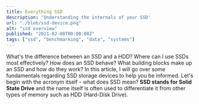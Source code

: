 ```yaml
---
title: Everything SSD
description: 'Understanding the internals of your SSD'
url: "./blob/ssd-device.png"
alt: "ssd overview"
published: "2021-02-08T00:00:00Z"
tags: ["ssd", "benchmarking", "data", "systems"]
---
```


What's the difference between an SSD and a HDD? Where can I use SSDs most effectively? How does an SSD behave? What building blocks make up an SSD and how do they work? In this article, I will go over some fundamentals regarding SSD storage devices to help you be informed. Let's begin with the acronym itself - what does SSD mean? **SSD stands for Solid State Drive** and the name itself is often used to differentiate it from other types of memory such as HDD (Hard-Disk Drive).
